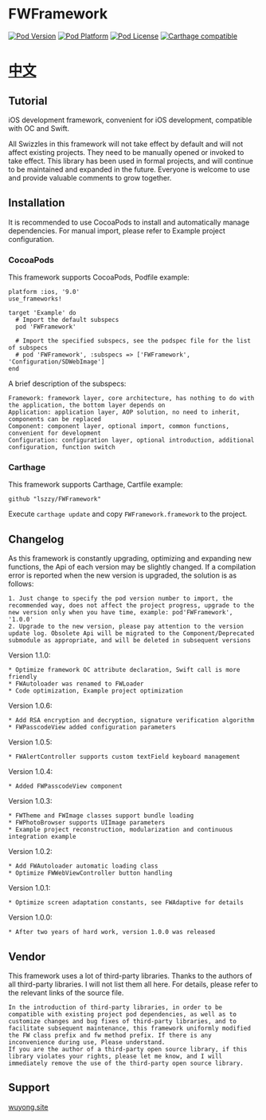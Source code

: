 # FWFramework

[![Pod Version](https://img.shields.io/cocoapods/v/FWFramework.svg?style=flat)](http://cocoadocs.org/docsets/FWFramework/)
[![Pod Platform](https://img.shields.io/cocoapods/p/FWFramework.svg?style=flat)](http://cocoadocs.org/docsets/FWFramework/)
[![Pod License](https://img.shields.io/cocoapods/l/FWFramework.svg?style=flat)](https://github.com/lszzy/FWFramework/blob/master/LICENSE)
[![Carthage compatible](https://img.shields.io/badge/Carthage-compatible-4BC51D.svg?style=flat)](https://github.com/lszzy/FWFramework)

# [中文](README_CN.md)

## Tutorial
iOS development framework, convenient for iOS development, compatible with OC and Swift.

All Swizzles in this framework will not take effect by default and will not affect existing projects. They need to be manually opened or invoked to take effect. This library has been used in formal projects, and will continue to be maintained and expanded in the future. Everyone is welcome to use and provide valuable comments to grow together.

## Installation
It is recommended to use CocoaPods to install and automatically manage dependencies. For manual import, please refer to Example project configuration.

### CocoaPods
This framework supports CocoaPods, Podfile example:

	platform :ios, '9.0'
	use_frameworks!

	target 'Example' do
	  # Import the default subspecs
	  pod 'FWFramework'
	  
	  # Import the specified subspecs, see the podspec file for the list of subspecs
	  # pod 'FWFramework', :subspecs => ['FWFramework', 'Configuration/SDWebImage']
	end

A brief description of the subspecs:

	Framework: framework layer, core architecture, has nothing to do with the application, the bottom layer depends on
	Application: application layer, AOP solution, no need to inherit, components can be replaced
	Component: component layer, optional import, common functions, convenient for development
	Configuration: configuration layer, optional introduction, additional configuration, function switch

### Carthage
This framework supports Carthage, Cartfile example:

	github "lszzy/FWFramework"

Execute `carthage update` and copy `FWFramework.framework` to the project.

## Changelog
As this framework is constantly upgrading, optimizing and expanding new functions, the Api of each version may be slightly changed. If a compilation error is reported when the new version is upgraded, the solution is as follows:

	1. Just change to specify the pod version number to import, the recommended way, does not affect the project progress, upgrade to the new version only when you have time, example: pod'FWFramework', '1.0.0'
	2. Upgrade to the new version, please pay attention to the version update log. Obsolete Api will be migrated to the Component/Deprecated submodule as appropriate, and will be deleted in subsequent versions

Version 1.1.0:

	* Optimize framework OC attribute declaration, Swift call is more friendly
	* FWAutoloader was renamed to FWLoader
	* Code optimization, Example project optimization

Version 1.0.6:

	* Add RSA encryption and decryption, signature verification algorithm
	* FWPasscodeView added configuration parameters

Version 1.0.5:

	* FWAlertController supports custom textField keyboard management

Version 1.0.4:

	* Added FWPasscodeView component

Version 1.0.3:

	* FWTheme and FWImage classes support bundle loading
	* FWPhotoBrowser supports UIImage parameters
	* Example project reconstruction, modularization and continuous integration example

Version 1.0.2:

	* Add FWAutoloader automatic loading class
	* Optimize FWWebViewController button handling

Version 1.0.1:

	* Optimize screen adaptation constants, see FWAdaptive for details

Version 1.0.0:

	* After two years of hard work, version 1.0.0 was released

## Vendor
This framework uses a lot of third-party libraries. Thanks to the authors of all third-party libraries. I will not list them all here. For details, please refer to the relevant links of the source file.
 
	In the introduction of third-party libraries, in order to be compatible with existing project pod dependencies, as well as to customize changes and bug fixes of third-party libraries, and to facilitate subsequent maintenance, this framework uniformly modified the FW class prefix and fw method prefix. If there is any inconvenience during use, Please understand.
	If you are the author of a third-party open source library, if this library violates your rights, please let me know, and I will immediately remove the use of the third-party open source library. 

## Support
[wuyong.site](http://www.wuyong.site)
